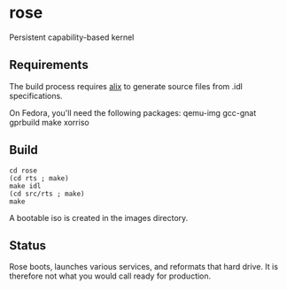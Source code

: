# rose
Persistent capability-based kernel

## Requirements

The build process requires [alix](https://github.com/blancolioni/alix) to generate source files from .idl specifications.

On Fedora, you'll need the following packages: qemu-img gcc-gnat gprbuild make xorriso 

## Build

```
cd rose
(cd rts ; make)
make idl
(cd src/rts ; make)
make
```

A bootable iso is created in the images directory.

## Status

Rose boots, launches various services, and
reformats that hard drive.  It is therefore not what 
you would call ready for production.
